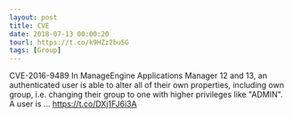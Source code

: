 ```yaml
---
layout: post
title: CVE
date: 2018-07-13 00:00:20
tourl: https://t.co/k9HZz2bu5G
tags: [Group]
---
```

CVE-2016-9489 In ManageEngine Applications Manager 12 and 13, an authenticated user is able to alter all of their own properties, including own group, i.e. changing their group to one with higher privileges like "ADMIN". A user is ... https://t.co/DXj1FJ6i3A